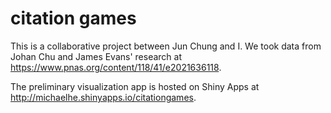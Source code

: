 # citation games

This is a collaborative project between Jun Chung and I. We took data from Johan Chu and James Evans' research at https://www.pnas.org/content/118/41/e2021636118. 

The preliminary visualization app is hosted on Shiny Apps at http://michaelhe.shinyapps.io/citationgames.